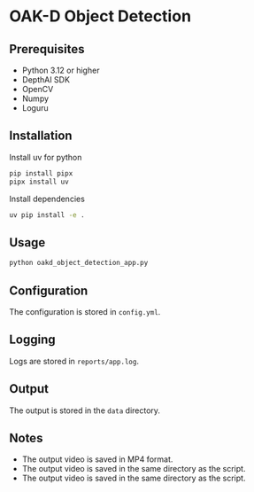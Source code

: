 # OAK-D Object Detection

## Prerequisites

- Python 3.12 or higher
- DepthAI SDK
- OpenCV
- Numpy
- Loguru

## Installation

Install uv for python
```bash
pip install pipx
pipx install uv
```

Install dependencies
```bash
uv pip install -e .
```

## Usage

```bash
python oakd_object_detection_app.py
```

## Configuration

The configuration is stored in `config.yml`.

## Logging

Logs are stored in `reports/app.log`.

## Output

The output is stored in the `data` directory.

## Notes

- The output video is saved in MP4 format.
- The output video is saved in the same directory as the script.
- The output video is saved in the same directory as the script.
